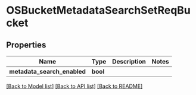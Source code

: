 # OSBucketMetadataSearchSetReqBucket

## Properties
Name | Type | Description | Notes
------------ | ------------- | ------------- | -------------
**metadata_search_enabled** | **bool** |  | 

[[Back to Model list]](../README.md#documentation-for-models) [[Back to API list]](../README.md#documentation-for-api-endpoints) [[Back to README]](../README.md)


